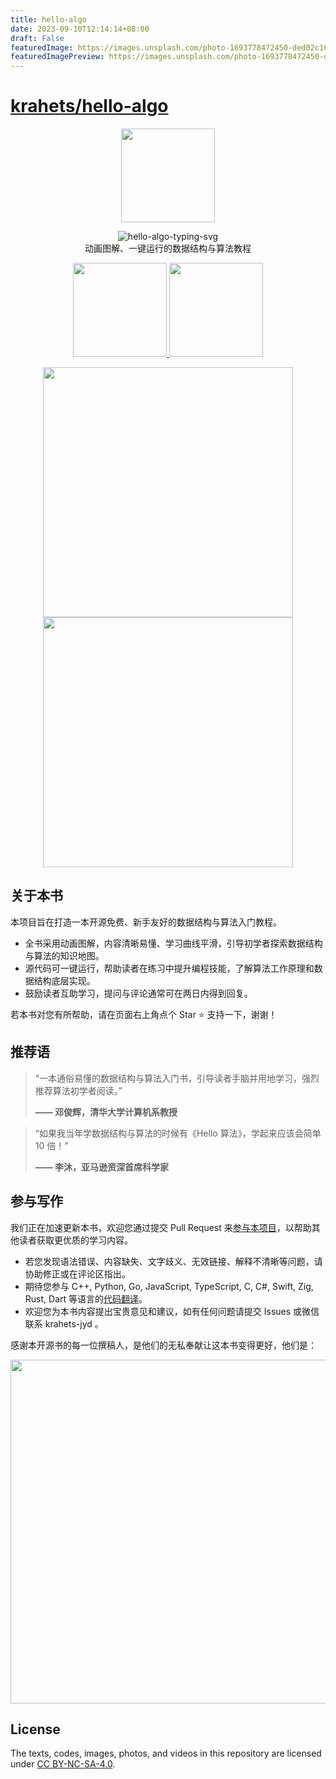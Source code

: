 ```yaml
---
title: hello-algo
date: 2023-09-10T12:14:14+08:00
draft: False
featuredImage: https://images.unsplash.com/photo-1693778472450-ded02c16bd16?ixid=M3w0NjAwMjJ8MHwxfHJhbmRvbXx8fHx8fHx8fDE2OTQzMTkyMzR8&ixlib=rb-4.0.3
featuredImagePreview: https://images.unsplash.com/photo-1693778472450-ded02c16bd16?ixid=M3w0NjAwMjJ8MHwxfHJhbmRvbXx8fHx8fHx8fDE2OTQzMTkyMzR8&ixlib=rb-4.0.3
---
```


# [krahets/hello-algo](https://github.com/krahets/hello-algo)

<p align="center">
  <a href="https://www.hello-algo.com/">
    <img src="https://www.hello-algo.com/index.assets/conceptual_rendering.png" width="150">
  </a>
</p>

<p align="center">
  <img src="https://readme-typing-svg.demolab.com?font=Fira+Code&weight=500&duration=3500&pause=2000&color=21C8B8&center=true&vCenter=true&width=200&lines=Hello%2C+%E7%AE%97%E6%B3%95+!" alt="hello-algo-typing-svg" />
  </br>
  动画图解、一键运行的数据结构与算法教程
</p>

<p align="center">
  <a href="https://www.hello-algo.com/">
    <img src="https://www.hello-algo.com/index.assets/btn_read_online_dark.png" width="150">
  </a>
  <a href="https://github.com/krahets/hello-algo/releases">
    <img src="https://www.hello-algo.com/index.assets/btn_download_pdf_dark.png" width="150">
  </a>
</p>

<p align="center">
  <img src="https://www.hello-algo.com/index.assets/animation.gif" width="400">
  <img src="https://www.hello-algo.com/index.assets/running_code.gif" width="400">
</p>

## 关于本书

本项目旨在打造一本开源免费、新手友好的数据结构与算法入门教程。

- 全书采用动画图解，内容清晰易懂、学习曲线平滑，引导初学者探索数据结构与算法的知识地图。
- 源代码可一键运行，帮助读者在练习中提升编程技能，了解算法工作原理和数据结构底层实现。
- 鼓励读者互助学习，提问与评论通常可在两日内得到回复。

若本书对您有所帮助，请在页面右上角点个 Star :star: 支持一下，谢谢！

## 推荐语

> “一本通俗易懂的数据结构与算法入门书，引导读者手脑并用地学习，强烈推荐算法初学者阅读。”
>
> **—— 邓俊辉，清华大学计算机系教授**

> “如果我当年学数据结构与算法的时候有《Hello 算法》，学起来应该会简单 10 倍！”
>
> **—— 李沐，亚马逊资深首席科学家**

## 参与写作

我们正在加速更新本书，欢迎您通过提交 Pull Request 来[参与本项目](https://www.hello-algo.com/chapter_appendix/contribution/)，以帮助其他读者获取更优质的学习内容。

- 若您发现语法错误、内容缺失、文字歧义、无效链接、解释不清晰等问题，请协助修正或在评论区指出。
- 期待您参与 C++, Python, Go, JavaScript, TypeScript, C, C#, Swift, Zig, Rust, Dart 等语言的[代码翻译](https://github.com/krahets/hello-algo/issues/15)。
- 欢迎您为本书内容提出宝贵意见和建议，如有任何问题请提交 Issues 或微信联系 krahets-jyd 。

感谢本开源书的每一位撰稿人，是他们的无私奉献让这本书变得更好，他们是：

<p align="left">
    <a href="https://github.com/krahets/hello-algo/graphs/contributors">
        <img width="550" src="https://contrib.rocks/image?repo=krahets/hello-algo" />
    </a>
</p>

## License

The texts, codes, images, photos, and videos in this repository are licensed under [CC BY-NC-SA-4.0](https://creativecommons.org/licenses/by-nc-sa/4.0/).
